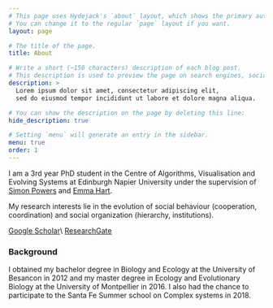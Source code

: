 ```yaml
---
# This page uses Hydejack's `about` layout, which shows the primary author's picture and about text at the top.
# You can change it to the regular `page` layout if you want.
layout: page

# The title of the page.
title: About

# Write a short (~150 characters) description of each blog post.
# This description is used to preview the page on search engines, social media, etc.
description: >
  Lorem ipsum dolor sit amet, consectetur adipiscing elit,
  sed do eiusmod tempor incididunt ut labore et dolore magna aliqua.

# You can show the description on the page by deleting this line:
hide_description: true

# Setting `menu` will generate an entry in the sidebar.
menu: true
order: 1
---
```


I am a 3rd year PhD student in the Centre of Algorithms, Visualisation and Evolving Systems at Edinburgh Napier University under the supervision of [Simon Powers](https://www.napier.ac.uk/people/simon-powers) and [Emma Hart](https://www.napier.ac.uk/people/emma-hart). 

My research interests lie in the evolution of social behaviour (cooperation, coordination) and social organization (hierarchy, institutions). 

[Google Scholar](https://scholar.google.co.uk/citations?user=tWozIw8AAAAJ&hl=en)\\
[ResearchGate](https://www.researchgate.net/profile/Cedric_Perret)

### Background
I obtained my bachelor degree in Biology and Ecology at the University of Besancon in 2012 and my master degree in Ecology and Evolutionary Biology at the University of Montpellier in 2016. I also had the chance to participate to the Santa Fe Summer school on Complex systems in 2018. 

